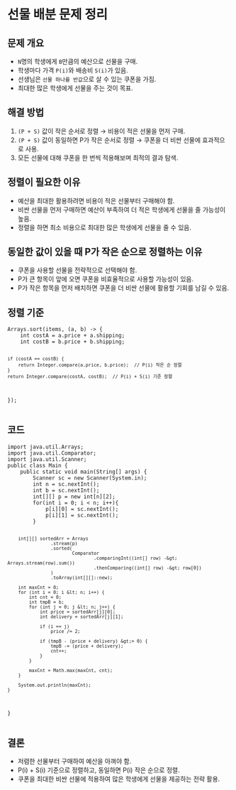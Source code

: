 <h1 id="선물-배분-문제-정리">선물 배분 문제 정리</h1>
<h2 id="문제-개요">문제 개요</h2>
<ul>
<li><code>N</code>명의 학생에게 <code>B</code>만큼의 예산으로 선물을 구매.</li>
<li>학생마다 가격 <code>P(i)</code>와 배송비 <code>S(i)</code>가 있음.</li>
<li>선생님은 <code>선물 하나를 반값</code>으로 살 수 있는 쿠폰을 가짐.</li>
<li>최대한 많은 학생에게 선물을 주는 것이 목표.</li>
</ul>
<h2 id="해결-방법">해결 방법</h2>
<ol>
<li><code>(P + S)</code> 값이 작은 순서로 정렬 → 비용이 적은 선물을 먼저 구매.</li>
<li><code>(P + S)</code> 값이 동일하면 P가 작은 순서로 정렬 → 쿠폰을 더 비싼 선물에 효과적으로 사용.</li>
<li>모든 선물에 대해 쿠폰을 한 번씩 적용해보며 최적의 결과 탐색.</li>
</ol>
<h2 id="정렬이-필요한-이유">정렬이 필요한 이유</h2>
<ul>
<li>예산을 최대한 활용하려면 비용이 적은 선물부터 구매해야 함.</li>
<li>비싼 선물을 먼저 구매하면 예산이 부족하여 더 적은 학생에게 선물을 줄 가능성이 높음.</li>
<li>정렬을 하면 최소 비용으로 최대한 많은 학생에게 선물을 줄 수 있음.</li>
</ul>
<h2 id="동일한-값이-있을-때-p가-작은-순으로-정렬하는-이유">동일한 값이 있을 때 P가 작은 순으로 정렬하는 이유</h2>
<ul>
<li>쿠폰을 사용할 선물을 전략적으로 선택해야 함.</li>
<li>P가 큰 항목이 앞에 오면 쿠폰을 비효율적으로 사용할 가능성이 있음.</li>
<li>P가 작은 항목을 먼저 배치하면 쿠폰을 더 비싼 선물에 활용할 기회를 남길 수 있음.</li>
</ul>
<h2 id="정렬-기준">정렬 기준</h2>
<pre><code class="language-java">Arrays.sort(items, (a, b) -&gt; {
    int costA = a.price + a.shipping;
    int costB = b.price + b.shipping;

    if (costA == costB) {
        return Integer.compare(a.price, b.price);  // P(i) 작은 순 정렬
    }
    return Integer.compare(costA, costB);  // P(i) + S(i) 기준 정렬
});</code></pre>
<h2 id="코드">코드</h2>
<pre><code class="language-java">import java.util.Arrays;
import java.util.Comparator;
import java.util.Scanner;
public class Main {
    public static void main(String[] args) {
        Scanner sc = new Scanner(System.in);
        int n = sc.nextInt();
        int b = sc.nextInt();
        int[][] p = new int[n][2];
        for(int i = 0; i &lt; n; i++){
            p[i][0] = sc.nextInt();
            p[i][1] = sc.nextInt();
        }

        int[][] sortedArr = Arrays
                    .stream(p)
                    .sorted(
                            Comparator
                                    .comparingInt((int[] row) -&gt; Arrays.stream(row).sum())
                                    .thenComparing((int[] row) -&gt; row[0])
                    )
                    .toArray(int[][]::new);

        int maxCnt = 0;
        for (int i = 0; i &lt; n; i++) {
            int cnt = 0;
            int tmpB = b;
            for (int j = 0; j &lt; n; j++) {
                int price = sortedArr[j][0];
                int delivery = sortedArr[j][1];

                if (i == j)
                    price /= 2;

                if (tmpB - (price + delivery) &gt;= 0) {
                    tmpB -= (price + delivery);
                    cnt++;
                }
            }

            maxCnt = Math.max(maxCnt, cnt);
        }

        System.out.println(maxCnt);
    }
}</code></pre>
<h2 id="결론">결론</h2>
<ul>
<li>저렴한 선물부터 구매하여 예산을 아껴야 함.</li>
<li>P(i) + S(i) 기준으로 정렬하고, 동일하면 P(i) 작은 순으로 정렬.</li>
<li>쿠폰을 최대한 비싼 선물에 적용하여 많은 학생에게 선물을 제공하는 전략 활용.</li>
</ul>